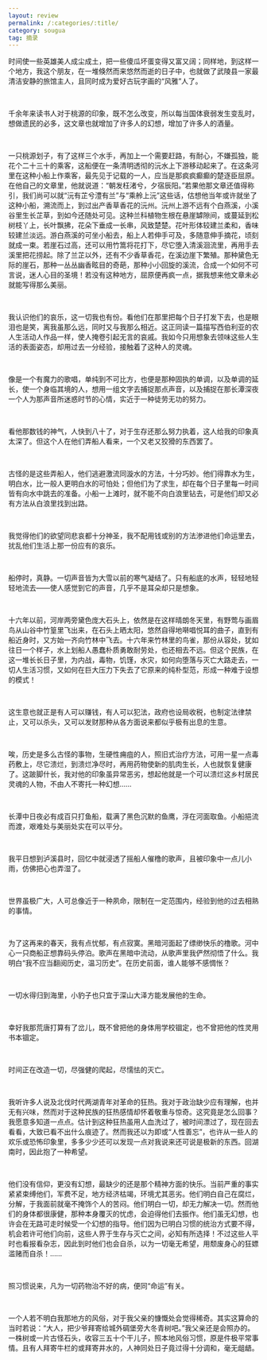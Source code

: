 ```yaml
---
layout: review
permalink: /:categories/:title/
category: sougua
tag: 摘录
---
```


时间使一些英雄美人成尘成土，把一些傻瓜坏蛋变得又富又阔；同样地，到这样一个地方，我这个朋友，在一堆倏然而来悠然而逝的日子中，也就做了武陵县一家最清洁安静的旅馆主人，且同时成为爱好古玩字画的“风雅”人了。

<br>

千余年来读书人对于桃源的印象，既不怎么改变，所以每当国体衰弱发生变乱时，想做遗民的必多，这文章也就增加了许多人的幻想，增加了许多人的酒量。

<br>

一只桃源划子，有了这样三个水手，再加上一个需要赶路，有耐心，不嫌孤独，能花个二十三十的乘客，这船便在一条清明透彻的沅水上下游移动起来了。在这条河里在这种小船上作乘客，最先见于记载的一人，应当是那疯疯癫癫的楚逐臣屈原。在他自己的文章里，他就说道：“朝发枉渚兮，夕宿辰阳。”若果他那文章还值得称引，我们尚可以就“沅有芷兮澧有兰”与“乘舲上沅”这些话，估想他当年或许就坐了这种小船，溯流而上，到过出产香草香花的沅州。沅州上游不远有个白燕溪，小溪谷里生长芷草，到如今还随处可见。这种兰科植物生根在悬崖罅隙间，或蔓延到松树枝丫上，长叶飘拂，花朵下垂成一长串，风致楚楚。花叶形体较建兰柔和，香味较建兰淡远。游白燕溪的可坐小船去，船上人若伸手可及，多随意伸手摘花，顷刻就成一束。若崖石过高，还可以用竹篙将花打下，尽它堕入清溪洄流里，再用手去溪里把花捞起。除了兰芷以外，还有不少香草香花，在溪边崖下繁殖。那种黛色无际的崖石，那种一丛丛幽香眩目的奇葩，那种小小回旋的溪流，合成一个如何不可言说，迷人心目的圣境！若没有这种地方，屈原便再疯一点，据我想来他文章未必就能写得那么美丽。

<br>

我认识他们的哀乐，这一切我也有份。看他们在那里把每个日子打发下去，也是眼泪也是笑，离我虽那么远，同时又与我那么相近。这正同读一篇描写西伯利亚的农人生活动人作品一样，使人掩卷引起无言的哀戚。我如今只用想象去领味这些人生活的表面姿态，却用过去一分经验，接触着了这种人的灵魂。

<br>

像是一个有魔力的歌唱，单纯到不可比方，也便是那种固执的单调，以及单调的延长，使一个身临其境的人，想用一组文字去捕捉那点声音，以及捕捉在那长潭深夜一个人为那声音所迷惑时节的心情，实近于一种徒劳无功的努力。

<br>

看他那数钱的神气，人快到八十了，对于生存还那么努力执着，这人给我的印象真太深了。但这个人在他们弄船人看来，一个又老又狡猾的东西罢了。

<br>

古怪的是这些弄船人，他们逃避激流同漩水的方法，十分巧妙。他们得靠水为生，明白水，比一般人更明白水的可怕处；但他们为了求生，却在每个日子里每一时间皆有向水中跳去的准备。小船一上滩时，就不能不向白浪里钻去，可是他们却又必有方法从白浪里找到出路。

<br>

我觉得他们的欲望同悲哀都十分神圣，我不配用钱或别的方法渗进他们命运里去，扰乱他们生活上那一份应有的哀乐。

<br>

船停时，真静。一切声音皆为大雪以前的寒气凝结了。只有船底的水声，轻轻地轻轻地流去——使人感觉到它的声音，几乎不是耳朵却只是想象。

<br>

十六年以前，河岸两旁黛色庞大石头上，依然是在这样晴朗冬天里，有野莺与画眉鸟从山谷中竹篁里飞出来，在石头上晒太阳，悠然自得地啭唱悦耳的曲子，直到有船近身时，又方始一齐向竹林中飞去。十六年来竹林里的鸟雀，那份从容处，犹如往日一个样子，水上划船人愚蠢朴质勇敢耐劳处，也还相去不远。但这个民族，在这一堆长长日子里，为内战，毒物，饥馑，水灾，如何向堕落与灭亡大路走去，一切人生活习惯，又如何在巨大压力下失去了它原来的纯朴型范，形成一种难于设想的模式！

<br>

这生意也就正是有人可以赚钱，有人可以犯法，政府也设局收税，也制定法律禁止，又可以杀头，又可以发财那种从各方面说来都似乎极有出息的生意。

<br>

唉，历史是多么古怪的事物，生硬性痈疽的人，照旧式治疗方法，可用一星一点毒药敷上，尽它溃烂，到溃烂净尽时，再用药物使新的肌肉生长，人也就恢复健康了。这跛脚什长，我对他的印象虽异常恶劣，想起他就是一个可以溃烂这乡村居民灵魂的人物，不由人不寄托一种幻想……

<br>

长潭中日夜必有成百只打鱼船，载满了黑色沉默的鱼鹰，浮在河面取鱼。小船挹流而渡，艰难处与美丽处实在可以平分。

<br>

我平日想到泸溪县时，回忆中就浸透了摇船人催橹的歌声，且被印象中一点儿小雨，仿佛把心也弄湿了。

<br>

世界虽极广大，人可总像近于一种夙命，限制在一定范围内，经验到他的过去相熟的事情。

<br>

为了这再来的春天，我有点忧郁，有点寂寞。黑暗河面起了缥缈快乐的橹歌。河中心一只商船正想靠码头停泊。歌声在黑暗中流动，从歌声里我俨然彻悟了什么。我明白“我不应当翻阅历史，温习历史”。在历史前面，谁人能够不感惆怅？

<br>

一切水得归到海里，小豹子也只宜于深山大泽方能发展他的生命。

<br>

幸好我那荒唐打算有了岔儿，既不曾把他的身体用学校锢定，也不曾把他的性灵用书本锢定。

<br>

时间正在改造一切，尽强健的爬起，尽懦怯的灭亡。

<br>

我听许多人说及北伐时代两湖青年对革命的狂热。我对于政治缺少应有理解，也并无有兴味，然而对于这种民族的狂热感情却怀着敬重与惊奇。这究竟是怎么回事？我愿意多知道一点点。估计到这种狂热虽用人血洗过了，被时间漂过了，现在回去看看，大致已看不出什么痕迹了。然而我还以为即或“人性善忘”，也许从一些人的欢乐或恐怖印象里，多多少少还可以发现一点对我说来还可说是极新的东西。回湖南时，因此抱了一种希望。

<br>

他们没有信仰，更没有幻想，最缺少的还是那个精神方面的快乐。当前严重的事实紧紧束缚他们，军费不足，地方经济枯竭，环境尤其恶劣。他们明白自己在腐烂，分解，于我面前就毫不掩饰个人的苦闷。他们明白一切，却无力解决一切。然而他们的身体都很康健，那种本身覆灭的忧虑，会迫得他们去振作。他们虽无幻想，也许会在无路可走时候受一个幻想的指导。他们因为已明白习惯的统治方式要不得，机会若许可他们向前，这些人界于生存与灭亡之间，必知有所选择！不过这些人平时也看报看杂志，因此到时他们也会自杀，以为一切毫无希望，用颓废身心的狂嫖滥赌而自杀！……

<br>

照习惯说来，凡为一切药物治不好的病，便同“命运”有关。

<br>

一个人若不明白我那地方的风俗，对于我父亲的慷慨处会觉得稀奇。其实这算命的当时若说：“大人，把少爷拜寄给城外碉堡旁大冬青树吧。”我父亲还是会照办的。一株树或一片古怪石头，收容三五十个干儿子，照本地风俗习惯，原是件极平常事情。且有人拜寄牛栏的或拜寄井水的，人神同处日子竟过得十分调和，毫无龃龉。

